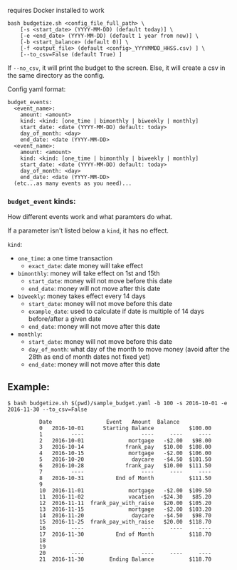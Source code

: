 requires Docker installed to work

```
bash budgetize.sh <config_file_full_path> \
    [-s <start_date> (YYYY-MM-DD) (default today)] \
    [-e <end_date> (YYYY-MM-DD) (default 1 year from now)] \
    [-b <start_balance> (default 0)] \
    [-f <output_file> (default <config>_YYYYMMDD_HHSS.csv) ] \
    [--to_csv=False (default True) ]
```

If `--no_csv`, it will print the budget to the screen.
Else, it will create a csv in the same directory as the config.


Config yaml format:

```
budget_events:
  <event_name>:
    amount: <amount>
    kind: <kind: [one_time | bimonthly | biweekly | monthly]
    start_date: <date (YYYY-MM-DD) default: today>
    day_of_month: <day>
    end_date: <date (YYYY-MM-DD>
  <event_name>:
    amount: <amount>
    kind: <kind: [one_time | bimonthly | biweekly | monthly]
    start_date: <date (YYYY-MM-DD) default: today>
    day_of_month: <day>
    end_date: <date (YYYY-MM-DD>
  (etc...as many events as you need)...
```

### `budget_event` kinds:

How different events work and what paramters do what.

If a parameter isn't listed below a `kind`, it has no effect.

`kind`:
  - `one_time`: a one time transaction
    - `exact_date`: date money will take effect
  - `bimonthly`: money will take effect on 1st and 15th
    - `start_date`: money will not move before this date
    - `end_date`: money will not move after this date
  - `biweekly`: money takes effect every 14 days
    - `start_date`: money will not move before this date
    - `example_date`: used to calculate if date is multiple of 14 days before/after a given date
    - `end_date`: money will not move after this date
  - `monthly`:
    - `start_date`: money will not move before this date
    - `day_of_month`: what day of the month to move money (avoid after the 28th as end of month dates not fixed yet)
    - `end_date`: money will not move after this date


## Example:
```
$ bash budgetize.sh $(pwd)/sample_budget.yaml -b 100 -s 2016-10-01 -e 2016-11-30 --to_csv=False

          Date                 Event   Amount  Balance
          0   2016-10-01      Starting Balance           $100.00
          1         ----                  ----     ----     ----
          2   2016-10-01              mortgage   -$2.00   $98.00
          3   2016-10-14             frank_pay   $10.00  $108.00
          4   2016-10-15              mortgage   -$2.00  $106.00
          5   2016-10-20               daycare   -$4.50  $101.50
          6   2016-10-28             frank_pay   $10.00  $111.50
          7         ----                  ----     ----     ----
          8   2016-10-31          End of Month           $111.50
          9
          10  2016-11-01              mortgage   -$2.00  $109.50
          11  2016-11-02              vacation  -$24.30   $85.20
          12  2016-11-11  frank_pay_with_raise   $20.00  $105.20
          13  2016-11-15              mortgage   -$2.00  $103.20
          14  2016-11-20               daycare   -$4.50   $98.70
          15  2016-11-25  frank_pay_with_raise   $20.00  $118.70
          16        ----                  ----     ----     ----
          17  2016-11-30          End of Month           $118.70
          18
          19
          20        ----                  ----     ----     ----
          21  2016-11-30        Ending Balance           $118.70


```
